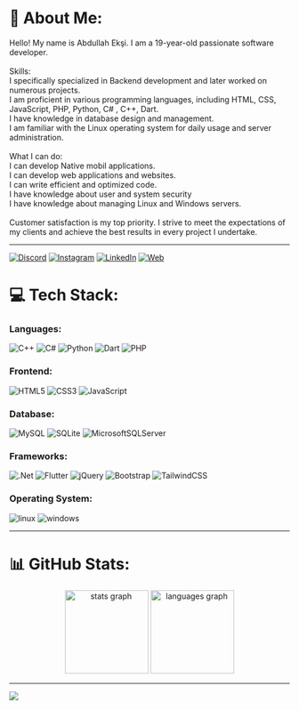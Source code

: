 # 💫 About Me:
Hello! My name is Abdullah Ekşi. I am a 19-year-old passionate software developer.<br><br>Skills:<br>I specifically specialized in Backend development and later worked on numerous projects.<br>I am proficient in various programming languages, including HTML, CSS, JavaScript, PHP, Python,  C# , C++, Dart.<br>I have knowledge in database design and management.<br>I am familiar with the Linux operating system for daily usage and server administration.<br><br>What I can do:<br>I can develop Native mobil applications.<br>I can develop web applications and websites.<br>I can write efficient and optimized code.<br>I have knowledge about user and system security
<br>I have knowledge about managing Linux and Windows servers.<br><br>Customer satisfaction is my top priority. I strive to meet the expectations of my clients and achieve the best results in every project I undertake.

---
 [![Discord](https://img.shields.io/badge/Discord-%237289DA.svg?logo=discord&logoColor=white)](https://discord.gg/5UjbND9wd3) [![Instagram](https://img.shields.io/badge/Instagram-%23E4405F.svg?logo=Instagram&logoColor=white)](https://www.instagram.com/algorithm_magician/) [![LinkedIn](https://img.shields.io/badge/LinkedIn-%230077B5.svg?logo=linkedin&logoColor=white)](https://linkedin.com/in/abdullah-ekşi) [![Web](https://img.shields.io/website.svg?down_color=red&down_message=down&up_color=green&up_message=up&url=http%3A%2F%2Fcv.lbesson.qc.to)](https://abdullaheksi.com.tr)
# 💻 Tech Stack:
### Languages: 
 ![C++](https://img.shields.io/badge/c++-%2300599C.svg?style=flat&logo=c%2B%2B&logoColor=white) ![C#](https://img.shields.io/badge/c%23-%23239120.svg?style=flat&logo=csharp&logoColor=white)   ![Python](https://img.shields.io/badge/python-3670A0?style=flat&logo=python&logoColor=ffdd54) ![Dart](https://img.shields.io/badge/dart-%230175C2.svg?style=flat&logo=dart&logoColor=white) ![PHP](https://img.shields.io/badge/php-%23777BB4.svg?style=flat&logo=php&logoColor=white) 
### Frontend: 
![HTML5](https://img.shields.io/badge/html5-%23E34F26.svg?style=flat&logo=html5&logoColor=white)  ![CSS3](https://img.shields.io/badge/css3-%231572B6.svg?style=flat&logo=css3&logoColor=white) ![JavaScript](https://img.shields.io/badge/javascript-%23323330.svg?style=flat&logo=javascript&logoColor=%23F7DF1E)

### Database: 
![MySQL](https://img.shields.io/badge/mysql-4479A1.svg?style=flat&logo=mysql&logoColor=white) ![SQLite](https://img.shields.io/badge/sqlite-%2307405e.svg?style=flat&logo=sqlite&logoColor=white)    ![MicrosoftSQLServer](https://img.shields.io/badge/Microsoft%20SQL%20Server-CC2927?style=flat&logo=microsoft%20sql%20server&logoColor=white)
### Frameworks: 
 ![.Net](https://img.shields.io/badge/.NET-5C2D91?style=flat&logo=.net&logoColor=white) ![Flutter](https://img.shields.io/badge/Flutter-%2302569B.svg?style=flat&logo=Flutter&logoColor=white) ![jQuery](https://img.shields.io/badge/jquery-%230769AD.svg?style=flat&logo=jquery&logoColor=yellow)  ![Bootstrap](https://img.shields.io/badge/bootstrap-%238511FA.svg?style=flat&logo=bootstrap&logoColor=white) ![TailwindCSS](https://img.shields.io/badge/tailwindcss-%2338B2AC.svg?style=flat&logo=tailwind-css&logoColor=white)

### Operating System:

![linux](https://img.shields.io/badge/Linux-FCC624?style=for-the-badge&logo=linux&logoColor=black)
![windows](https://img.shields.io/badge/Windows-0078D6?style=for-the-badge&logo=windows-95&logoColor=white)

---

# 📊 GitHub Stats:
<div align="center">
  <img src="https://github-readme-stats.vercel.app/api?username=abdullah-eksi&theme=vue-dark&show_icons=true&hide_border=true&count_private=true" height="150" alt="stats graph"  />


 
  <img src="https://github-readme-stats.vercel.app/api/top-langs/?username=abdullah-eksi&theme=tokyonight&show_icons=true&hide_border=true&layout=compact" height="150" alt="languages graph"  />
</div>

---

[![](https://visitcount.itsvg.in/api?id=abdullah-eksi&icon=0&color=0)](https://visitcount.itsvg.in)

